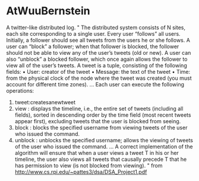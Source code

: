# AtWuuBernstein
A twitter-like distributed log.
"
The distributed system consists of N sites, each site corresponding to a single user. Every user “follows” all users. Initially, a follower should see all tweets from the users he or she follows. A user can “block” a follower; when that follower is blocked, the follower should not be able to view any of the user’s tweets (old or new). A user can also “unblock” a blocked follower, which once again allows the follower to view all of the user’s tweets.
A tweet is a tuple, consisting of the following fields:
• User: creator of the tweet
• Message: the text of the tweet
• Time: from the physical clock of the node where the tweet was created (you must account
for different time zones).
...
Each user can execute the following operations:
1. tweet<message>:createsanewtweet
2. view : displays the timeline, i.e., the entire set of tweets (including all fields), sorted in
descending order by the time field (most recent tweets appear first), excluding tweets that
the user is blocked from seeing.
3. block <username> : blocks the specified username from viewing tweets of the user
who issued the command.
4. unblock <username> : unblocks the specified username; allows the viewing of tweets of
the user who issued the command.
...
A correct implementation of the algorithm will ensure that when a user views a tweet T in his or her timeline, the user also views all tweets that causally precede T that he has permission to view (is not blocked from viewing).
"
from http://www.cs.rpi.edu/~pattes3/dsa/DSA_Project1.pdf